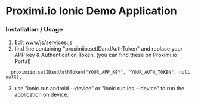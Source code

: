 # Proximi.io Ionic Demo Application #

### Installation / Usage ###

1. Edit www/js/services.js
2. find line containing "proximiio.setIDandAuthToken" and replace your APP key & Authentication Token. (you can find these on Proximi.io Portal)

```
  proximiio.setIDandAuthToken("YOUR_APP_KEY", "YOUR_AUTH_TOKEN", null, null);
```

3. use "ionic run android --device" or "ionic run ios --device" to run the application on device.